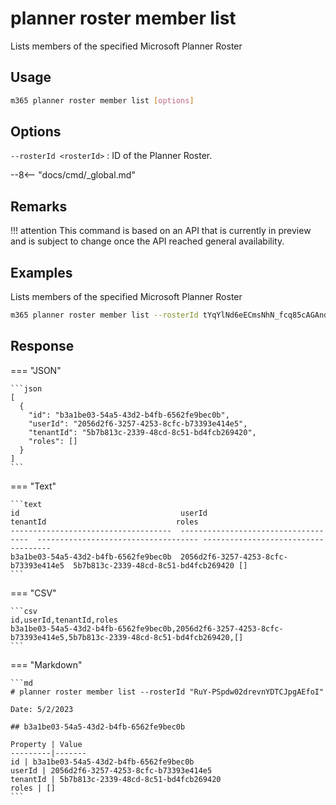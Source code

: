 # planner roster member list

Lists members of the specified Microsoft Planner Roster

## Usage

```sh
m365 planner roster member list [options]
```

## Options

`--rosterId <rosterId>`
: ID of the Planner Roster.

--8<-- "docs/cmd/_global.md"

## Remarks

!!! attention
    This command is based on an API that is currently in preview and is subject to change once the API reached general availability.

## Examples

Lists members of the specified Microsoft Planner Roster

```sh
m365 planner roster member list --rosterId tYqYlNd6eECmsNhN_fcq85cAGAnd
```

## Response

=== "JSON"

    ```json
    [
      {
        "id": "b3a1be03-54a5-43d2-b4fb-6562fe9bec0b",
        "userId": "2056d2f6-3257-4253-8cfc-b73393e414e5",
        "tenantId": "5b7b813c-2339-48cd-8c51-bd4fcb269420",
        "roles": []
      }
    ]
    ```

=== "Text"

    ```text
    id                                    userId                                tenantId                             roles
    ------------------------------------  ------------------------------------  ------------------------------------ ------------------------------------
    b3a1be03-54a5-43d2-b4fb-6562fe9bec0b  2056d2f6-3257-4253-8cfc-b73393e414e5  5b7b813c-2339-48cd-8c51-bd4fcb269420 []
    ```

=== "CSV"

    ```csv
    id,userId,tenantId,roles
    b3a1be03-54a5-43d2-b4fb-6562fe9bec0b,2056d2f6-3257-4253-8cfc-b73393e414e5,5b7b813c-2339-48cd-8c51-bd4fcb269420,[]
    ```

=== "Markdown"

    ```md
    # planner roster member list --rosterId "RuY-PSpdw02drevnYDTCJpgAEfoI"

    Date: 5/2/2023

    ## b3a1be03-54a5-43d2-b4fb-6562fe9bec0b

    Property | Value
    ---------|-------
    id | b3a1be03-54a5-43d2-b4fb-6562fe9bec0b
    userId | 2056d2f6-3257-4253-8cfc-b73393e414e5
    tenantId | 5b7b813c-2339-48cd-8c51-bd4fcb269420
    roles | []
    ```
